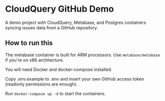 # CloudQuery GitHub Demo

A demo project with CloudQuery, Metabase, and Postgres containers syncing issues data from a GitHub repository.

## How to run this

The metabase container is built for ARM processors. Use `metabase/metabase` if you're on x86 architecture.

You will need Docker and docker-compose installed.

Copy .env.example to .env and insert your own GitHub access token (readonly permissions are enough).

Run `docker-compose up -d` to start the containers.
